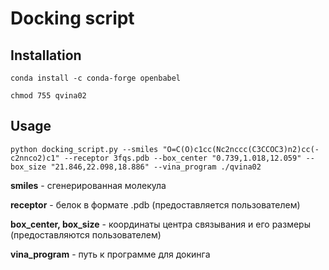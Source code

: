 # Docking script

## Installation
```conda install -c conda-forge openbabel```

```chmod 755 qvina02```

## Usage
```python docking_script.py --smiles "O=C(O)c1cc(Nc2nccc(C3CCOC3)n2)cc(-c2nnco2)c1" --receptor 3fqs.pdb --box_center "0.739,1.018,12.059" --box_size "21.846,22.098,18.886" --vina_program ./qvina02```

**smiles** - сгенерированная молекула

**receptor** - белок в формате .pdb (предоставляется пользователем)

**box_center, box_size** - координаты центра связывания и его размеры (предоставляются пользователем)

**vina_program** - путь к программе для докинга
